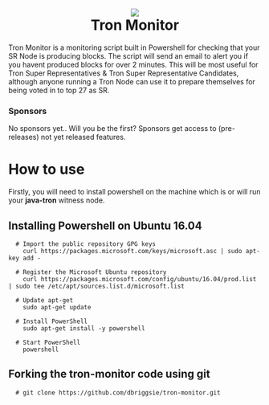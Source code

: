 <h1 align="center">
  <img src="https://github.com/dbriggsie/tron-monitor/blob/master/tron-monitor.png">
  <br/>
  Tron Monitor
</h1>
Tron Monitor is a monitoring script built in Powershell for checking that your SR Node is producing blocks. The script will send an email to alert you if you havent produced blocks for over 2 minutes. This will be most useful for Tron Super Representatives & Tron Super Representative Candidates, although anyone running a Tron Node can use it to prepare themselves for being voted in to top 27 as SR.



  
### Sponsors
No sponsors yet.. Will you be the first? Sponsors get access to (pre-releases) not yet released features.
<br/>

# How to use
Firstly, you will need to install powershell on the machine which is or will run your **java-tron** witness node.
   ## Installing Powershell on Ubuntu 16.04
      # Import the public repository GPG keys
        curl https://packages.microsoft.com/keys/microsoft.asc | sudo apt-key add -

      # Register the Microsoft Ubuntu repository
        curl https://packages.microsoft.com/config/ubuntu/16.04/prod.list | sudo tee /etc/apt/sources.list.d/microsoft.list

      # Update apt-get
        sudo apt-get update

      # Install PowerShell
        sudo apt-get install -y powershell

      # Start PowerShell
        powershell
  
## Forking the tron-monitor code using git
      # git clone https://github.com/dbriggsie/tron-monitor.git
